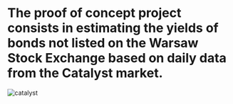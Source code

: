# The proof of concept project consists in estimating the yields of bonds not listed on the Warsaw Stock Exchange based on daily data from the Catalyst market.

![catalyst](https://user-images.githubusercontent.com/106902757/172044986-258e266f-8d49-4224-ab8d-ba808aab76a3.png)
